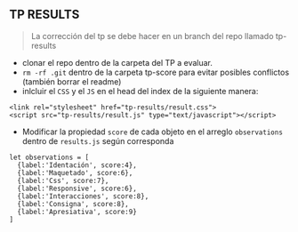 ## TP RESULTS

> La corrección del tp se debe hacer en un branch del repo llamado tp-results

- clonar el repo dentro de la carpeta del TP a evaluar.
- `rm -rf .git` dentro de la carpeta tp-score para evitar posibles conflictos (también borrar el readme)
- inlcluir el `CSS` y el `JS` en el head del index de la siguiente manera:
```
<link rel="stylesheet" href="tp-results/result.css">
<script src="tp-results/result.js" type="text/javascript"></script>
```
- Modificar la propiedad `score` de cada objeto en el arreglo `observations` dentro de `results.js` según corresponda
```
let observations = [
  {label:'Identación', score:4},
  {label:'Maquetado', score:6},
  {label:'Css', score:7},
  {label:'Responsive', score:6},
  {label:'Interacciones', score:8},
  {label:'Consigna', score:8},
  {label:'Apresiativa', score:9}
]
```